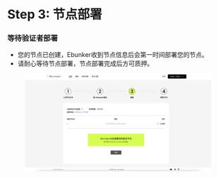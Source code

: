 # Step 3: 节点部署

### 等待验证者部署

* 您的节点已创建，Ebunker收到节点信息后会第一时间部署您的节点。
* 请耐心等待节点部署，节点部署完成后方可质押。&#x20;

<figure><img src="../../.gitbook/assets/node-zh.png" alt=""><figcaption></figcaption></figure>
